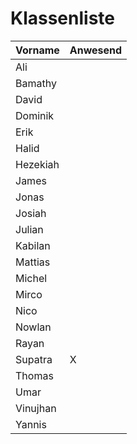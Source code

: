 # Klassenliste

|Vorname |Anwesend|
|--------|--------|
|Ali     |        |
|Bamathy |        |
|David   |        |
|Dominik |        |
|Erik    |        |
|Halid   |        |
|Hezekiah|        |
|James   |        |
|Jonas   |        |
|Josiah  |        |
|Julian  |        |
|Kabilan |        |
|Mattias |        |
|Michel  |        |
|Mirco   |        |
|Nico    |        |
|Nowlan  |        |
|Rayan   |        |
|Supatra |   X    |
|Thomas  |        |
|Umar    |        |
|Vinujhan|        |
|Yannis  |        |
